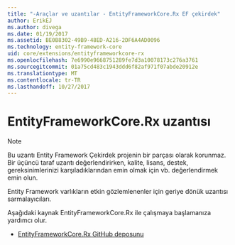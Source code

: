 ```yaml
---
title: "-Araçlar ve uzantılar - EntityFrameworkCore.Rx EF çekirdek"
author: ErikEJ
ms.author: divega
ms.date: 01/19/2017
ms.assetid: BE0B8302-49B9-48ED-A216-2DF6A4AD0096
ms.technology: entity-framework-core
uid: core/extensions/entityframeworkcore-rx
ms.openlocfilehash: 7e6990e9668751289fe7d3a10078173c276a3761
ms.sourcegitcommit: 01a75cd483c1943ddd6f82af971f07abde20912e
ms.translationtype: MT
ms.contentlocale: tr-TR
ms.lasthandoff: 10/27/2017
---
```

# <a name="entityframeworkcorerx-extension"></a>EntityFrameworkCore.Rx uzantısı

> [!NOTE]  
> Bu uzantı Entity Framework Çekirdek projenin bir parçası olarak korunmaz. Bir üçüncü taraf uzantı değerlendirirken, kalite, lisans, destek, gereksinimlerinizi karşıladıklarından emin olmak için vb. değerlendirmek emin olun.

Entity Framework varlıkların etkin gözlemlenenler için geriye dönük uzantısı sarmalayıcıları.

Aşağıdaki kaynak EntityFrameworkCore.Rx ile çalışmaya başlamanıza yardımcı olur.
* [EntityFrameworkCore.Rx GitHub deposunu](https://github.com/NickStrupat/EntityFramework.Rx/)
